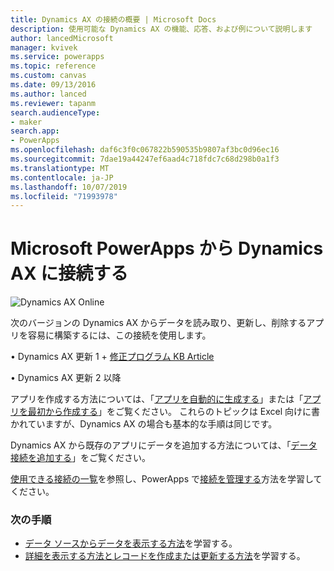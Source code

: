 ```yaml
---
title: Dynamics AX の接続の概要 | Microsoft Docs
description: 使用可能な Dynamics AX の機能、応答、および例について説明します
author: lancedMicrosoft
manager: kvivek
ms.service: powerapps
ms.topic: reference
ms.custom: canvas
ms.date: 09/13/2016
ms.author: lanced
ms.reviewer: tapanm
search.audienceType:
- maker
search.app:
- PowerApps
ms.openlocfilehash: daf6c3f0c067822b590535b9807af3bc0d96ec16
ms.sourcegitcommit: 7dae19a44247ef6aad4c718fdc7c68d298b0a1f3
ms.translationtype: MT
ms.contentlocale: ja-JP
ms.lasthandoff: 10/07/2019
ms.locfileid: "71993978"
---
```

# <a name="connect-from-microsoft-powerapps-to-dynamics-ax"></a>Microsoft PowerApps から Dynamics AX に接続する
![Dynamics AX Online](./media/connection-dynamicsax/dynamics-ax.png)

次のバージョンの Dynamics AX からデータを読み取り、更新し、削除するアプリを容易に構築するには、この接続を使用します。

•    Dynamics AX 更新 1 + [修正プログラム KB Article](https://fix.lcs.dynamics.com/Issue/Resolved?kb=3175021&bugId=3762232&qc=75f75fb7cb5de685683dafada9bdc618a7674bc4e299935b567a28ac02489b5c)

•    Dynamics AX 更新 2 以降

アプリを作成する方法については、「[アプリを自動的に生成する](../get-started-create-from-data.md)」または「[アプリを最初から作成する](../get-started-create-from-blank.md)」をご覧ください。 これらのトピックは Excel 向けに書かれていますが、Dynamics AX の場合も基本的な手順は同じです。

Dynamics AX から既存のアプリにデータを追加する方法については、「[データ接続を追加する](../add-data-connection.md)」をご覧ください。

[使用できる接続の一覧](../connections-list.md)を参照し、PowerApps で[接続を管理する](../add-manage-connections.md)方法を学習してください。

### <a name="next-steps"></a>次の手順
* [データ ソースからデータを表示する方法](../add-gallery.md)を学習する。
* [詳細を表示する方法とレコードを作成または更新する方法](../add-form.md)を学習する。

